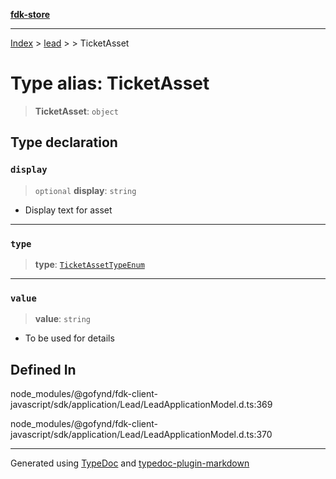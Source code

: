 [**fdk-store**](../../../README.md)
***

[Index](../../../API.md) > [lead](../../README.md) > [<internal>](../README.md) > TicketAsset

# Type alias: TicketAsset

> **TicketAsset**: `object`

## Type declaration

### `display`

> `optional` **display**: `string`

- Display text for asset

***

### `type`

> **type**: [`TicketAssetTypeEnum`](type-alias.TicketAssetTypeEnum.md)

***

### `value`

> **value**: `string`

- To be used for details

## Defined In

node\_modules/@gofynd/fdk-client-javascript/sdk/application/Lead/LeadApplicationModel.d.ts:369

node\_modules/@gofynd/fdk-client-javascript/sdk/application/Lead/LeadApplicationModel.d.ts:370

***
Generated using [TypeDoc](https://typedoc.org/) and [typedoc-plugin-markdown](https://www.npmjs.com/package/typedoc-plugin-markdown)
